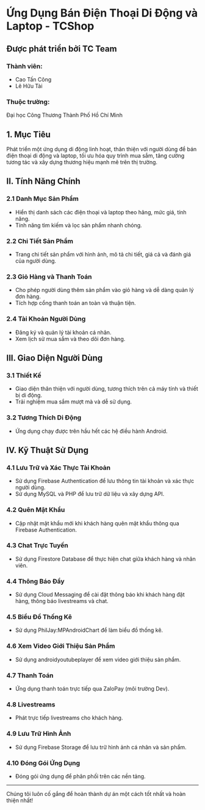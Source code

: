 # Ứng Dụng Bán Điện Thoại Di Động và Laptop - TCShop

## Được phát triển bởi TC Team

### Thành viên:
- Cao Tấn Công
- Lê Hữu Tài

### Thuộc trường:
Đại học Công Thương Thành Phố Hồ Chí Minh

## 1. Mục Tiêu

Phát triển một ứng dụng di động linh hoạt, thân thiện với người dùng để bán điện thoại di động và laptop, tối ưu hóa quy trình mua sắm, tăng cường tương tác và xây dựng thương hiệu mạnh mẽ trên thị trường.

## II. Tính Năng Chính

### 2.1 Danh Mục Sản Phẩm

- Hiển thị danh sách các điện thoại và laptop theo hãng, mức giá, tính năng.
- Tính năng tìm kiếm và lọc sản phẩm nhanh chóng.

### 2.2 Chi Tiết Sản Phẩm

- Trang chi tiết sản phẩm với hình ảnh, mô tả chi tiết, giá cả và đánh giá của người dùng.

### 2.3 Giỏ Hàng và Thanh Toán

- Cho phép người dùng thêm sản phẩm vào giỏ hàng và dễ dàng quản lý đơn hàng.
- Tích hợp cổng thanh toán an toàn và thuận tiện.

### 2.4 Tài Khoản Người Dùng

- Đăng ký và quản lý tài khoản cá nhân.
- Xem lịch sử mua sắm và theo dõi đơn hàng.

## III. Giao Diện Người Dùng

### 3.1 Thiết Kế

- Giao diện thân thiện với người dùng, tương thích trên cả máy tính và thiết bị di động.
- Trải nghiệm mua sắm mượt mà và dễ sử dụng.

### 3.2 Tương Thích Di Động

- Ứng dụng chạy được trên hầu hết các hệ điều hành Android.

## IV. Kỹ Thuật Sử Dụng

### 4.1 Lưu Trữ và Xác Thực Tài Khoản
- Sử dụng Firebase Authentication để lưu thông tin tài khoản và xác thực người dùng.
- Sử dụng MySQL và PHP để lưu trữ dữ liệu và xây dựng API.

### 4.2 Quên Mật Khẩu
- Cập nhật mật khẩu mới khi khách hàng quên mật khẩu thông qua Firebase Authentication.

### 4.3 Chat Trực Tuyến
- Sử dụng Firestore Database để thực hiện chat giữa khách hàng và nhân viên.

### 4.4 Thông Báo Đẩy
- Sử dụng Cloud Messaging để cài đặt thông báo khi khách hàng đặt hàng, thông báo livestreams và chat.

### 4.5 Biểu Đồ Thống Kê
- Sử dụng PhilJay:MPAndroidChart để làm biểu đồ thống kê.

### 4.6 Xem Video Giới Thiệu Sản Phẩm
- Sử dụng androidyoutubeplayer để xem video giới thiệu sản phẩm.

### 4.7 Thanh Toán
- Ứng dụng thanh toán trực tiếp qua ZaloPay (môi trường Dev).

### 4.8 Livestreams
- Phát trực tiếp livestreams cho khách hàng.

### 4.9 Lưu Trữ Hình Ảnh
- Sử dụng Firebase Storage để lưu trữ hình ảnh cá nhân và sản phẩm.

### 4.10 Đóng Gói Ứng Dụng
- Đóng gói ứng dụng để phân phối trên các nền tảng.

---

Chúng tôi luôn cố gắng để hoàn thành dự án một cách tốt nhất và hoàn thiện nhất!
